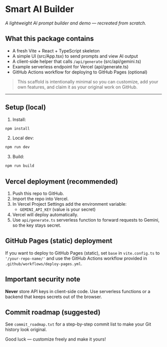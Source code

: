 # Smart AI Builder

_A lightweight AI prompt builder and demo — recreated from scratch._

## What this package contains
- A fresh Vite + React + TypeScript skeleton
- A simple UI (src/App.tsx) to send prompts and view AI output
- A client-side helper that calls `/api/generate` (src/api/gemini.ts)
- Example serverless endpoint for Vercel (api/generate.ts)
- GitHub Actions workflow for deploying to GitHub Pages (optional)

> This scaffold is intentionally minimal so you can customize, add your own features, and claim it as your original work on GitHub.

---

## Setup (local)
1. Install:
```bash
npm install
```

2. Local dev:
```bash
npm run dev
```

3. Build:
```bash
npm run build
```

## Vercel deployment (recommended)
1. Push this repo to GitHub.
2. Import the repo into Vercel.
3. In Vercel Project Settings add the environment variable:
   - `GEMINI_API_KEY` (value is your secret)
4. Vercel will deploy automatically.
5. Use `api/generate.ts` serverless function to forward requests to Gemini, so the key stays secret.

## GitHub Pages (static) deployment
If you want to deploy to GitHub Pages (static), set `base` in `vite.config.ts` to `'/your-repo-name/'` and use the GitHub Actions workflow provided in `.github/workflows/deploy-pages.yml`.

## Important security note
**Never** store API keys in client-side code. Use serverless functions or a backend that keeps secrets out of the browser.

## Commit roadmap (suggested)
See `commit_roadmap.txt` for a step-by-step commit list to make your Git history look original.

Good luck — customize freely and make it yours!
